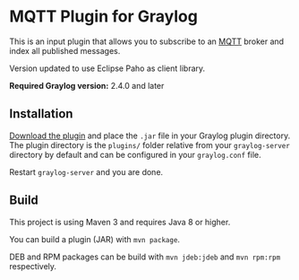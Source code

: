 MQTT Plugin for Graylog
=======================

This is an input plugin that allows you to subscribe to an [MQTT](http://mqtt.org) broker and index all published messages.

Version updated to use Eclipse Paho as client library.

**Required Graylog version:** 2.4.0 and later

## Installation

[Download the plugin](https://github.com/graylog-labs/graylog-plugin-mqtt/releases)
and place the `.jar` file in your Graylog plugin directory. The plugin directory
is the `plugins/` folder relative from your `graylog-server` directory by default
and can be configured in your `graylog.conf` file.

Restart `graylog-server` and you are done.

## Build

This project is using Maven 3 and requires Java 8 or higher.

You can build a plugin (JAR) with `mvn package`.

DEB and RPM packages can be build with `mvn jdeb:jdeb` and `mvn rpm:rpm` respectively.
